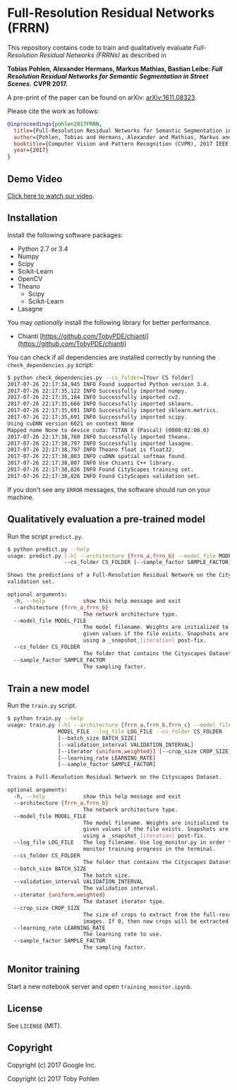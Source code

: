 # Full-Resolution Residual Networks (FRRN)

This repository contains code to train and qualitatively evaluate 
*Full-Resolution Residual Networks (FRRNs)* as described in

**Tobias Pohlen, Alexander Hermans, Markus Mathias, Bastian Leibe: *Full***
***Resolution Residual Networks for Semantic Segmentation in Street Scenes.***
**CVPR 2017.**

A pre-print of the paper can be found on arXiv: 
[arXiv:1611.08323](https://arxiv.org/abs/1611.08323).

Please cite the work as follows:

```bibtex
@inproceedings{pohlen2017FRRN,
  title={Full-Resolution Residual Networks for Semantic Segmentation in Street Scenes},
  author={Pohlen, Tobias and Hermans, Alexander and Mathias, Markus and Leibe, Bastian},
  booktitle={Computer Vision and Pattern Recognition (CVPR), 2017 IEEE Conference on},
  year={2017}
}
```

## Demo  Video
[Click here to watch our video](https://www.youtube.com/watch?v=PNzQ4PNZSzc).

## Installation

Install the following software packages:

* Python 2.7 or 3.4
* Numpy
* Scipy
* Scikit-Learn
* OpenCV
* Theano
  * Scipy
  * Scikit-Learn
* Lasagne

You may *optionally* install the following library for better performance. 

* Chianti [https://github.com/TobyPDE/chianti](https://github.com/TobyPDE/chianti)

You can check if all dependencies are installed correctly by running the 
`check_dependencies.py` script:

```bash
$ python check_dependencies.py --cs_folder=[Your CS folder]
2017-07-26 22:17:34,945 INFO Found supported Python version 3.4.
2017-07-26 22:17:35,122 INFO Successfully imported numpy.
2017-07-26 22:17:35,184 INFO Successfully imported cv2.
2017-07-26 22:17:35,666 INFO Successfully imported sklearn.
2017-07-26 22:17:35,691 INFO Successfully imported sklearn.metrics.
2017-07-26 22:17:35,691 INFO Successfully imported scipy.
Using cuDNN version 6021 on context None
Mapped name None to device cuda: TITAN X (Pascal) (0000:02:00.0)
2017-07-26 22:17:38,760 INFO Successfully imported theano.
2017-07-26 22:17:38,797 INFO Successfully imported lasagne.
2017-07-26 22:17:38,797 INFO Theano float is float32.
2017-07-26 22:17:38,803 INFO cuDNN spatial softmax found.
2017-07-26 22:17:38,807 INFO Use Chianti C++ library.
2017-07-26 22:17:38,826 INFO Found CityScapes training set.
2017-07-26 22:17:38,826 INFO Found CityScapes validation set.
```

If you don't see any `ERROR` messages, the software should run on your machine.

## Qualitatively evaluation a pre-trained model

Run the script `predict.py`.

```bash
$ python predict.py --help
usage: predict.py [-h] --architecture {frrn_a,frrn_b} --model_file MODEL_FILE
                  --cs_folder CS_FOLDER [--sample_factor SAMPLE_FACTOR]

Shows the predictions of a Full-Resolution Residual Network on the Cityscapes
validation set.

optional arguments:
  -h, --help            show this help message and exit
  --architecture {frrn_a,frrn_b}
                        The network architecture type.
  --model_file MODEL_FILE
                        The model filename. Weights are initialized to the
                        given values if the file exists. Snapshots are stored
                        using a _snapshot_[iteration] post-fix.
  --cs_folder CS_FOLDER
                        The folder that contains the Cityscapes Dataset.
  --sample_factor SAMPLE_FACTOR
                        The sampling factor.
```

## Train a new model

Run the `train.py` script.

```bash 
$ python train.py --help
usage: train.py [-h] --architecture {frrn_a,frrn_b,frrn_c} --model_file
                MODEL_FILE --log_file LOG_FILE --cs_folder CS_FOLDER
                [--batch_size BATCH_SIZE]
                [--validation_interval VALIDATION_INTERVAL]
                [--iterator {uniform,weighted}] [--crop_size CROP_SIZE]
                [--learning_rate LEARNING_RATE]
                [--sample_factor SAMPLE_FACTOR]

Trains a Full-Resolution Residual Network on the Cityscapes Dataset.

optional arguments:
  -h, --help            show this help message and exit
  --architecture {frrn_a,frrn_b}
                        The network architecture type.
  --model_file MODEL_FILE
                        The model filename. Weights are initialized to the
                        given values if the file exists. Snapshots are stored
                        using a _snapshot_[iteration] post-fix.
  --log_file LOG_FILE   The log filename. Use log_monitor.py in order to
                        monitor training progress in the terminal.
  --cs_folder CS_FOLDER
                        The folder that contains the Cityscapes Dataset.
  --batch_size BATCH_SIZE
                        The batch size.
  --validation_interval VALIDATION_INTERVAL
                        The validation interval.
  --iterator {uniform,weighted}
                        The dataset iterator type.
  --crop_size CROP_SIZE
                        The size of crops to extract from the full-resolution
                        images. If 0, then now crops will be extracted.
  --learning_rate LEARNING_RATE
                        The learning rate to use.
  --sample_factor SAMPLE_FACTOR
                        The sampling factor.
```

## Monitor training

Start a new notebook server and open `training_monitor.ipynb`.

## License

See `LICENSE` (MIT).

## Copyright

Copyright (c) 2017 Google Inc. 

Copyright (c) 2017 Toby Pohlen

